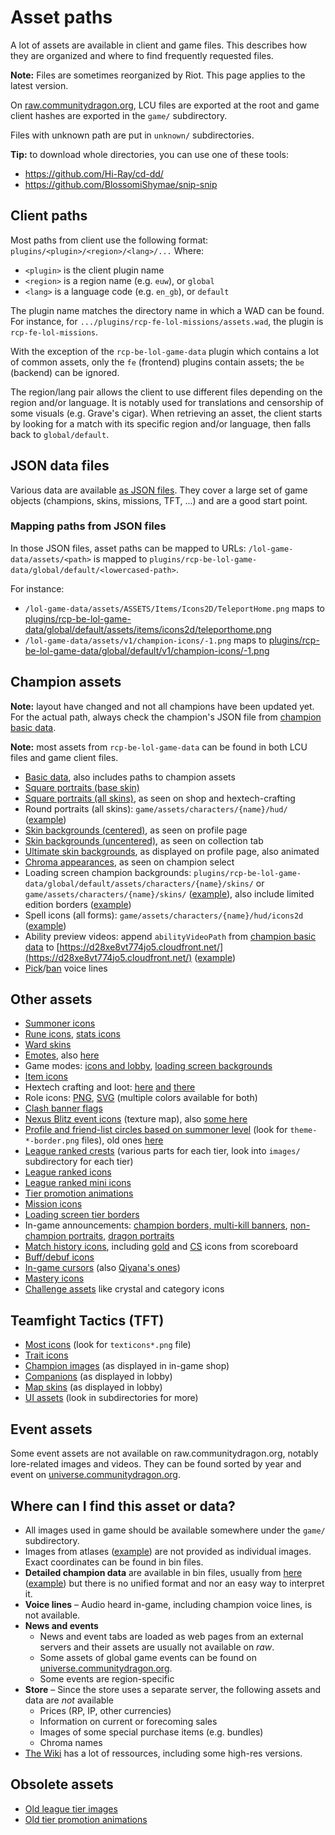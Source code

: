 # Asset paths

A lot of assets are available in client and game files. This describes how
they are organized and where to find frequently requested files.

**Note:** Files are sometimes reorganized by Riot. This page applies to the latest version.

On [raw.communitydragon.org](https://raw.communitydragon.org/latest/), LCU files
are exported at the root and game client hashes are exported in the `game/`
subdirectory.

Files with unknown path are put in `unknown/` subdirectories.

**Tip:** to download whole directories, you can use one of these tools:
 - https://github.com/Hi-Ray/cd-dd/
 - https://github.com/BlossomiShymae/snip-snip


## Client paths

Most paths from client use the following format: `plugins/<plugin>/<region>/<lang>/...`
Where:
 - `<plugin>` is the client plugin name
 - `<region>` is a region name (e.g. `euw`), or `global`
 - `<lang>` is a language code (e.g. `en_gb`), or `default`

The plugin name matches the directory name in which a WAD can be found. For
instance, for `.../plugins/rcp-fe-lol-missions/assets.wad`, the plugin is
`rcp-fe-lol-missions`.

With the exception of the `rcp-be-lol-game-data` plugin which contains a lot of
common assets, only the `fe` (frontend) plugins contain assets; the `be`
(backend) can be ignored.

The region/lang pair allows the client to use different files depending on the
region and/or language. It is notably used for translations and censorship of
some visuals (e.g. Grave's cigar).
When retrieving an asset, the client starts by looking for a match with its
specific region and/or language, then falls back to `global/default`.


## JSON data files

Various data are available [as JSON files](https://raw.communitydragon.org/latest/plugins/rcp-be-lol-game-data/global/default/v1/).
They cover a large set of game objects (champions, skins, missions, TFT, ...) and are a good start point.

### Mapping paths from JSON files

In those JSON files, asset paths can be mapped to URLs: `/lol-game-data/assets/<path>` is mapped to `plugins/rcp-be-lol-game-data/global/default/<lowercased-path>`.

For instance:
 - `/lol-game-data/assets/ASSETS/Items/Icons2D/TeleportHome.png` maps to [plugins/rcp-be-lol-game-data/global/default/assets/items/icons2d/teleporthome.png](https://raw.communitydragon.org/latest/plugins/rcp-be-lol-game-data/global/default/assets/items/icons2d/teleporthome.png)
 - `/lol-game-data/assets/v1/champion-icons/-1.png` maps to [plugins/rcp-be-lol-game-data/global/default/v1/champion-icons/-1.png](https://raw.communitydragon.org/latest/plugins/rcp-be-lol-game-data/global/default/v1/champion-icons/-1.png)


## Champion assets

**Note:** layout have changed and not all champions have been updated yet. For
the actual path, always check the champion's JSON file from
[champion basic data](https://raw.communitydragon.org/latest/plugins/rcp-be-lol-game-data/global/default/v1/champions/).

**Note:** most assets from `rcp-be-lol-game-data` can be found in both LCU files and game client files.

 - [Basic data](https://raw.communitydragon.org/latest/plugins/rcp-be-lol-game-data/global/default/v1/champions/), also includes paths to champion assets
 - [Square portraits (base skin)](https://raw.communitydragon.org/latest/plugins/rcp-be-lol-game-data/global/default/v1/champion-icons/)
 - [Square portraits (all skins)](https://raw.communitydragon.org/latest/plugins/rcp-be-lol-game-data/global/default/v1/champion-tiles/), as seen on shop and hextech-crafting
 - Round portraits (all skins): `game/assets/characters/{name}/hud/` ([example](https://raw.communitydragon.org/latest/game/assets/characters/lux/hud/))
 - [Skin backgrounds (centered)](https://raw.communitydragon.org/latest/plugins/rcp-be-lol-game-data/global/default/v1/champion-splashes/), as seen on profile page
 - [Skin backgrounds (uncentered)](https://raw.communitydragon.org/latest/plugins/rcp-be-lol-game-data/global/default/v1/champion-splashes/uncentered/), as seen on collection tab
 - [Ultimate skin backgrounds](https://raw.communitydragon.org/latest/plugins/rcp-be-lol-game-data/global/default/v1/summoner-backdrops/), as displayed on profile page, also animated
 - [Chroma appearances](https://raw.communitydragon.org/latest/plugins/rcp-be-lol-game-data/global/default/v1/champion-chroma-images/), as seen on champion select
 - Loading screen champion backgrounds: `plugins/rcp-be-lol-game-data/global/default/assets/characters/{name}/skins/` or `game/assets/characters/{name}/skins/`
   ([example](https://raw.communitydragon.org/latest/plugins/rcp-be-lol-game-data/global/default/assets/characters/akali/skins/)),
   also include limited edition borders ([example](https://raw.communitydragon.org/latest/plugins/rcp-be-lol-game-data/global/default/assets/characters/riven/skins/skin16/rivenloadscreen_16_le.jpg))
 - Spell icons (all forms): `game/assets/characters/{name}/hud/icons2d` ([example](https://raw.communitydragon.org/latest/game/assets/characters/khazix/hud/icons2d/))
 - Ability preview videos: append `abilityVideoPath` from [champion basic data](https://raw.communitydragon.org/latest/plugins/rcp-be-lol-game-data/global/default/v1/champions/) to [https://d28xe8vt774jo5.cloudfront.net/](https://d28xe8vt774jo5.cloudfront.net/) ([example](https://d28xe8vt774jo5.cloudfront.net/champion-abilities/0777/ability_0777_Q1.webm))
 - [Pick](https://raw.communitydragon.org/latest/plugins/rcp-be-lol-game-data/global/default/v1/champion-choose-vo/)/[ban](https://raw.communitydragon.org/latest/plugins/rcp-be-lol-game-data/global/default/v1/champion-ban-vo/) voice lines

## Other assets

 - [Summoner icons](https://raw.communitydragon.org/latest/plugins/rcp-be-lol-game-data/global/default/v1/profile-icons/)
 - [Rune icons](https://raw.communitydragon.org/latest/plugins/rcp-be-lol-game-data/global/default/v1/perk-images/styles/), [stats icons](https://raw.communitydragon.org/pbe/plugins/rcp-be-lol-game-data/global/default/v1/perk-images/statmods/)
 - [Ward skins](https://raw.communitydragon.org/latest/plugins/rcp-be-lol-game-data/global/default/content/src/leagueclient/wardskinimages/)
 - [Emotes](https://raw.communitydragon.org/latest/plugins/rcp-be-lol-game-data/global/default/assets/loadouts/summoneremotes/), also [here](https://raw.communitydragon.org/latest/game/assets/loadouts/summoneremotes/)
 - Game modes: [icons and lobby](https://raw.communitydragon.org/latest/plugins/rcp-be-lol-game-data/global/default/content/src/leagueclient/gamemodeassets/), [loading screen backgrounds](https://raw.communitydragon.org/latest/game/assets/ux/loadingscreen/)
 - [Item icons](https://raw.communitydragon.org/latest/plugins/rcp-be-lol-game-data/global/default/assets/items/icons2d/)
 - Hextech crafting and loot:
   [here](https://raw.communitydragon.org/latest/plugins/rcp-fe-lol-loot/global/default/assets/loot_item_icons/)
   [and](https://raw.communitydragon.org/latest/plugins/rcp-be-lol-game-data/global/default/assets/loot/)
   [there](https://raw.communitydragon.org/latest/plugins/rcp-be-lol-game-data/global/default/v1/hextech-images/)
 - Role icons: [PNG](https://raw.communitydragon.org/latest/plugins/rcp-fe-lol-clash/global/default/assets/images/position-selector/positions/), [SVG](https://raw.communitydragon.org/pbe/plugins/rcp-fe-lol-static-assets/global/default/svg/) (multiple colors available for both)
 - [Clash banner flags](https://raw.communitydragon.org/latest/plugins/rcp-be-lol-game-data/global/default/assets/loadouts/summonerbanners/flags/)
 - [Nexus Blitz event icons](https://raw.communitydragon.org/pbe/game/assets/ux/gamemodes/slime_atlas.png) (texture map), also [some here](http://raw.communitydragon.org/latest/plugins/rcp-be-lol-game-data/global/default/content/src/leagueclient/gamemodeassets/gamemodex/img/eventicons/)
 - [Profile and friend-list circles based on summoner level](https://raw.communitydragon.org/latest/plugins/rcp-fe-lol-static-assets/global/default/images/uikit/themed-borders/) (look for `theme-*-border.png` files), old ones [here](https://raw.communitydragon.org/latest/plugins/rcp-fe-lol-static-assets/global/default/images/uikit/themed-level-ring/)
 - [League ranked crests](https://raw.communitydragon.org/latest/plugins/rcp-be-lol-game-data/global/default/content/src/leagueclient/rankedcrests/) (various parts for each tier, look into `images/` subdirectory for each tier)
 - [League ranked icons](https://raw.communitydragon.org/latest/plugins/rcp-fe-lol-shared-components/global/default/)
 - [League ranked mini icons](https://raw.communitydragon.org/latest/plugins/rcp-fe-lol-static-assets/global/default/images/ranked-mini-crests/)
 - [Tier promotion animations](https://raw.communitydragon.org/pbe/plugins/rcp-fe-lol-static-assets/global/default/videos/)
 - [Mission icons](https://raw.communitydragon.org/latest/plugins/rcp-be-lol-game-data/global/default/assets/missions/)
 - [Loading screen tier borders](https://raw.communitydragon.org/pbe/game/assets/ux/loadingscreen/)
 - In-game announcements: [champion borders, multi-kill banners](https://raw.communitydragon.org/latest/game/assets/ux/announcements/announcementicons.png), [non-champion portraits](https://raw.communitydragon.org/latest/game/data/images/ui/momentstimelineportraits/), [dragon portraits](https://raw.communitydragon.org/latest/game/assets/ux/announcements/)
 - [Match history icons](https://raw.communitydragon.org/latest/plugins/rcp-fe-lol-match-history/global/default/), including [gold](https://raw.communitydragon.org/latest/plugins/rcp-fe-lol-match-history/global/default/icon_gold.png) and [CS](https://raw.communitydragon.org/latest/plugins/rcp-fe-lol-match-history/global/default/icon_minions.png) icons from scoreboard
 - [Buff/debuf icons](https://raw.communitydragon.org/latest/game/data/spells/icons2d/)
 - [In-game cursors](https://raw.communitydragon.org/pbe/game/assets/ux/cursors/) (also [Qiyana's ones](http://raw.communitydragon.org/pbe/game/assets/characters/qiyana/cursors/))
 - [Mastery icons](https://raw.communitydragon.org/latest/game/assets/ux/mastery/)
 - [Challenge assets](https://raw.communitydragon.org/latest/plugins/rcp-fe-lol-static-assets/global/default/images/challenges-shared/) like crystal and category icons

## Teamfight Tactics (TFT)

 - [Most icons](https://raw.communitydragon.org/latest/game/assets/ux/fonts/) (look for `texticons*.png` file)
 - [Trait icons](https://raw.communitydragon.org/latest/game/assets/ux/traiticons/)
 - [Champion images](https://raw.communitydragon.org/latest/game/assets/ux/tft/championsplashes/) (as displayed in in-game shop)
 - [Companions](https://raw.communitydragon.org/latest/plugins/rcp-be-lol-game-data/global/default/assets/loadouts/companions/) (as displayed in lobby)
 - [Map skins](https://raw.communitydragon.org/latest/plugins/rcp-be-lol-game-data/global/default/assets/loadouts/tftmapskins/) (as displayed in lobby)
 - [UI assets](https://raw.communitydragon.org/pbe/game/assets/ux/tft/) (look in subdirectories for more)

## Event assets

Some event assets are not available on raw.communitydragon.org, notably lore-related images and videos.
They can be found sorted by year and event on [universe.communitydragon.org](https://universe.communitydragon.org).

## Where can I find this asset or data?

 - All images used in game should be available somewhere under the `game/` subdirectory.
 - Images from atlases ([example](https://raw.communitydragon.org/latest/game/assets/ux/lol/clarity_hudatlas.png)) are not provided as individual images. Exact coordinates can be found in bin files.
 - **Detailed champion data** are available in bin files, usually from [here](https://raw.communitydragon.org/latest/game/data/characters/) ([example](https://raw.communitydragon.org/latest/game/data/characters/janna/janna.bin.json)) but there is no unified format and nor an easy way to interpret it.
 - **Voice lines** – Audio heard in-game, including champion voice lines, is not available.
 - **News and events**
    - News and event tabs are loaded as web pages from an external servers and their assets are usually not available on *raw*.
    - Some assets of global game events can be found on [universe.communitydragon.org](https://universe.communitydragon.org).
    - Some events are region-specific
 - **Store** – Since the store uses a separate server, the following assets and data are *not* available
    - Prices (RP, IP, other currencies)
    - Information on current or forecoming sales
    - Images of some special purchase items (e.g. bundles)
    - Chroma names
 - [The Wiki](https://leagueoflegends.fandom.com/wiki/) has a lot of ressources, including some high-res versions.

## Obsolete assets

 - [Old league tier images](https://raw.communitydragon.org/8.23/plugins/rcp-fe-lol-league-tier-names/global/default/assets/images/ranked-crests/)
 - [Old tier promotion animations](https://raw.communitydragon.org/8.23/plugins/rcp-fe-lol-leagues/global/default/videos/)
